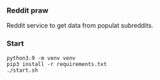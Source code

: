 ### Reddit praw

Reddit service to get data from populat subreddits.

### Start

```
python3.9 -m venv venv
pip3 install -r requirements.txt
./start.sh
```